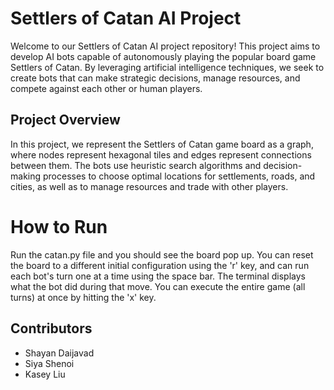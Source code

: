 
# Settlers of Catan AI Project

Welcome to our Settlers of Catan AI project repository! This project aims to develop AI bots capable of autonomously playing the popular board game Settlers of Catan. By leveraging artificial intelligence techniques, we seek to create bots that can make strategic decisions, manage resources, and compete against each other or human players.

## Project Overview

In this project, we represent the Settlers of Catan game board as a graph, where nodes represent hexagonal tiles and edges represent connections between them. The bots use heuristic search algorithms and decision-making processes to choose optimal locations for settlements, roads, and cities, as well as to manage resources and trade with other players.

# How to Run
Run the catan.py file and you should see the board pop up. You can reset the board to a different initial configuration using the 'r' key, and can run each bot's turn one at a time using the space bar. The terminal displays what the bot did during that move. You can execute the entire game (all turns) at once by hitting the 'x' key. 

## Contributors

- Shayan Daijavad
- Siya Shenoi
- Kasey Liu
